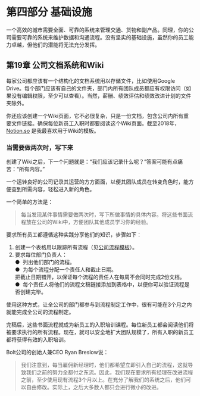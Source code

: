 # 第四部分 基础设施

一个高效的城市需要全面、可靠的系统来管理交通、货物和副产品。同理，你的公司需要可靠的系统来维护数据和沟通流程。没有坚实的基础设施，虽然你的员工能力卓越，但他们的潜能将无法充分发挥。

## 第19章 公司文档系统和Wiki
每家公司都应该有一个结构化的文档系统用以存储文件，比如使用Google Drive。每个部门应该有自己的文件夹，部门内所有团队成员都应有权限访问（如果没有编辑权限，至少可以查看）。当然，薪酬、绩效评估和绩效改进计划的文件夹除外。

你还应该创建一个Wiki页面，它不必很复杂，只是一份文档，包含公司内所有重要文件链接。确保每位新员工入职时都要阅读这个Wiki页面。截至2018年，[Notion.so](https://www.notion.so/) 是我最喜欢用于Wiki的模板。


### 当需要做两次时，写下来

创建了Wiki之后，下一个问题就是：“我们应该记录什么呢？”答案可能有点痛苦：“所有内容。”

一个运转良好的公司记录其运营的方方面面，以便其团队成员在转变角色时，能方便查到所需内容，轻松进入新的角色。

一个简单的方法是：

> 每当发现某件事情需要做两次时，写下所做事情的具体内容。将这些书面流程放在公司的Wiki中，方便团队其他成员学习你的经验。

要求所有员工都遵循这种实践分享他们的知识，步骤如下：

1.	创建一个表格用以跟踪所有流程（见[公司流程模板](https://docs.google.com/spreadsheets/d/1ky1BNH7f1xVa-hw7WOxI298a2nNP81OdORpbKdxLCj4/edit?usp=sharing)）。
2.	要求每位部门负责人：<br>
  ●&nbsp;&nbsp;列出他们部门的流程。<br>
  ●&nbsp;&nbsp;为每个流程分配一个责任人和截止日期。<br>
     把截止日期错开，以保证每个流程的责任人在每周不会同时完成2份文档。<br>
  ●&nbsp;&nbsp;每个责任人将他们的流程文稿链接添加到表格中，以便你可以验证流程是否创建完毕。<br>

使用这种方式，让全公司的部门都参与到流程制定工作中，很有可能在3个月之内就能完成全公司的流程制定。

完稿后，这些书面流程就成为新员工的入职培训课程。每位新员工都会阅读他们将被要求执行的所有流程。现在，就可以安全地扩大团队规模了，所有入职的新员工都将获得有效的入职培训。

Bolt公司的创始人兼CEO Ryan Breslow说：

> 我们注意到，每当雇佣新经理时，他们都希望立即引入自己的流程，这就导致我们之前的努力全都付之东流。因此，我们现在要求所有经理在改进流程之前，至少使用现有流程3个月以上。在充分了解我们的系统之后，他们可以自由修改。实际上，之后大多数人都只会进行微小的改进。
